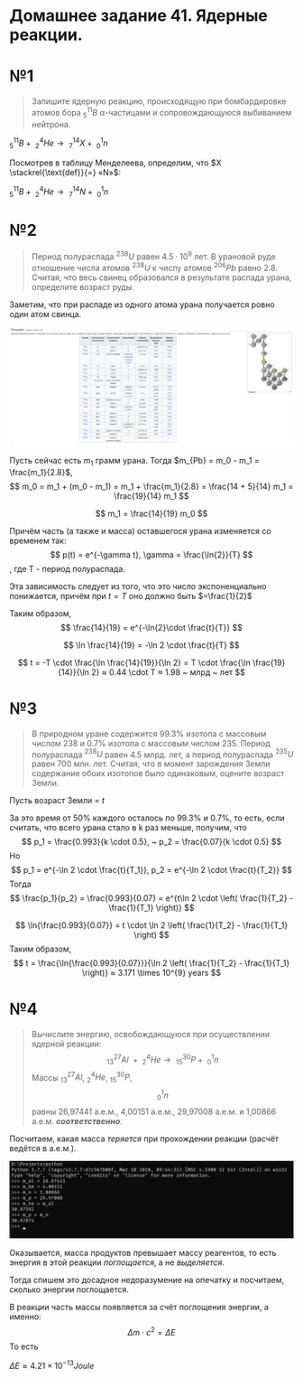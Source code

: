 # Домашнее задание 41. Ядерные реакции.



# №1

> Запишите ядерную реакцию, происходящую при бомбардировке атомов
> бора $^{11}_5B$ $α$-частицами и сопровождающуюся выбиванием нейтрона.

$^{11}_5B + ~ ^4_2He \rightarrow ~ ^{14}_7X + ~ ^1_0n$

Посмотрев в таблицу Менделеева, определим, что $X \stackrel{\text{def}}{=} «N»$:

$^{11}_5B + ~ ^4_2He \rightarrow ~ ^{14}_7N + ~ ^1_0n$

# №2

> Период полураспада $^{238}U$ равен $4.5·10^9$ лет. В урановой руде отношение
> числа атомов $^{238}U$ к числу атомов $^{206}Pb$ равно $2.8$. Считая, что весь свинец
> образовался в результате распада урана, определите возраст руды.

Заметим, что при распаде из одного атома урана получается ровно один атом свинца.

![image-20210404222058187](resources/image-20210404222058187.png)

Пусть сейчас есть $m_1$ грамм урана. Тогда $m_{Pb} = m_0 - m_1 = \frac{m_1}{2.8}$,
$$
m_0 = m_1 + (m_0 - m_1) = m_1 + \frac{m_1}{2.8} = \frac{14 + 5}{14} m_1 = \frac{19}{14} m_1
$$

$$
m_1 = \frac{14}{19} m_0
$$

Причём часть (а также и масса) оставшегося урана изменяется со временем так:
$$
p(t) = e^{-\gamma t}, \gamma = \frac{\ln{2}}{T}
$$
 , где T - период полураспада. 

Эта зависимость следует из того, что это число экспоненциально понижается, причём при $t = T$ оно должно быть $=\frac{1}{2}$



Таким образом,
$$
\frac{14}{19} = e^{-\ln{2}\cdot \frac{t}{T}}
$$

$$
\ln \frac{14}{19} = -\ln 2 \cdot \frac{t}{T}
$$

$$
t = -T \cdot \frac{\ln \frac{14}{19}}{\ln 2} = T \cdot \frac{\ln \frac{19}{14}}{\ln 2} ≈ 0.44 \cdot T ≈ 1.98 ~ млрд ~ лет
$$

# №3

> В природном уране содержится $99.3\%$ изотопа с массовым числом $238$ и
> $0.7\%$ изотопа с массовым числом $235$. Период полураспада $^{238}U$  равен $4.5$
> млрд. лет, а период полураспада $^{235}U$  равен $700$ млн. лет. Считая, что в
> момент зарождения Земли содержание обоих изотопов было
> одинаковым, оцените возраст Земли.

Пусть возраст Земли = $t$

За это время от 50% каждого осталось по 99.3% и 0.7%, то есть, если считать, что всего урана стало в k раз меньше, получим, что
$$
p_1 = \frac{0.993}{k \cdot 0.5}, ~ p_2 = \frac{0.07}{k \cdot 0.5}
$$
Но
$$
p_1 = e^{-\ln 2 \cdot \frac{t}{T_1}}, p_2 = e^{-\ln 2 \cdot \frac{t}{T_2}}
$$
Тогда
$$
\frac{p_1}{p_2} = \frac{0.993}{0.07} = e^{t\ln 2 \cdot \left( \frac{1}{T_2} - \frac{1}{T_1} \right)}
$$

$$
\ln{\frac{0.993}{0.07}} = t \cdot \ln 2 \left( \frac{1}{T_2} - \frac{1}{T_1} \right)
$$
Таким образом,
$$
t = \frac{\ln{\frac{0.993}{0.07}}}{\ln 2 \left( \frac{1}{T_2} - \frac{1}{T_1} \right)} ≈ 3.171 \times 10^{9} years
$$


# №4

> Вычислите энергию, освобождающуюся при осуществлении ядерной
> реакции: 
> $$
> ^{27}_{13}Al ~ + ~ ^4_2 He \rightarrow ~ ^{30}_{15}P + ~ ^1_0n
> $$
> Массы $^{27}_{13}Al$, $^4_2 He$, $^{30}_{15}P$, $$^1_0n$$ равны 26,97441 а.е.м., 4,00151 а.е.м., 29,97008 а.е.м. и 1,00866 а.е.м. ***соответственно***.

Посчитаем, какая масса *теряется* при прохождении реакции (расчёт ведётся в а.е.м.). 

![image-20210404222946129](resources/image-20210404222946129.png)

Оказывается, масса продуктов превышает массу реагентов, то есть энергия в этой реакции *поглощается*, а не *выделяется*.

Тогда спишем это досадное недоразумение на опечатку и посчитаем, сколько энергии поглощается.

В реакции часть массы появляется за счёт поглощения энергии, а именно:
$$
\Delta m \cdot c^2 = \Delta E
$$
То есть 

$\Delta E ≈ 4.21 \times 10^{-13} Joule$


